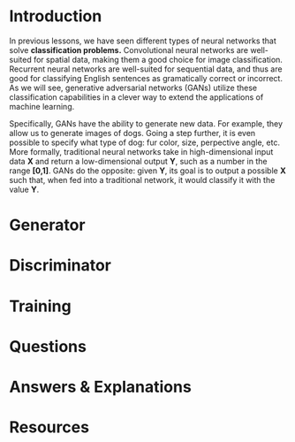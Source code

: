 # Introduction
In previous lessons, we have seen different types of neural networks that solve **classification problems.** Convolutional neural networks are well-suited for spatial data, making them a good choice for image classification. Recurrent neural networks are well-suited for sequential data, and thus are good for classifying English sentences as gramatically correct or incorrect. As we will see, generative adversarial networks (GANs) utilize these classification capabilities in a clever way to extend the applications of machine learning.

Specifically, GANs have the ability to generate new data. For example, they allow us to generate images of dogs. Going a step further, it is even possible to specify what type of dog: fur color, size, perpective angle, etc. More formally, traditional neural networks take in high-dimensional input data **X** and return a low-dimensional output **Y**, such as a number in the range **[0,1]**. GANs do the opposite: given **Y**, its goal is to output a possible **X** such that, when fed into a traditional network, it would classify it with the value **Y**. 


# Generator


# Discriminator


# Training


# Questions


# Answers & Explanations


# Resources
